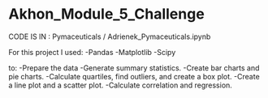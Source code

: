 # Akhon_Module_5_Challenge

CODE IS IN : Pymaceuticals / Adrienek_Pymaceuticals.ipynb

For this project I used:
-Pandas
-Matplotlib
-Scipy

to:
-Prepare the data
-Generate summary statistics.
-Create bar charts and pie charts.
-Calculate quartiles, find outliers, and create a box plot.
-Create a line plot and a scatter plot.
-Calculate correlation and regression.
